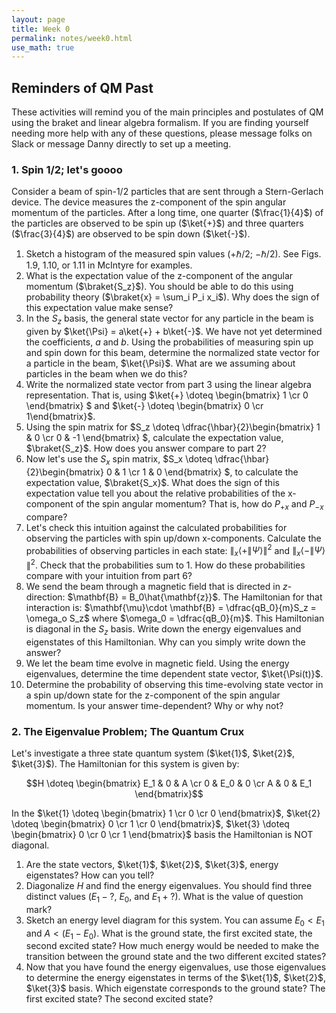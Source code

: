 ```yaml
---
layout: page
title: Week 0
permalink: notes/week0.html
use_math: true
---
```



## Reminders of QM Past

These activities will remind you of the main principles and postulates of QM using the braket and linear algebra formalism. If you are finding yourself needing more help with any of these questions, please message folks on Slack or message Danny directly to set up a meeting.


### 1. Spin 1/2; let's goooo

Consider a beam of spin-1/2 particles that are sent through a Stern-Gerlach device. The device measures the z-component of the spin angular momentum of the particles. After a long time, one quarter ($\frac{1}{4}$) of the particles are observed to be spin up ($\ket{+}$) and three quarters ($\frac{3}{4}$) are observed to be spin down ($\ket{-}$).

1. Sketch a histogram of the measured spin values ($+\hbar/2$; $-\hbar/2$). See Figs. 1.9, 1.10, or 1.11 in McIntyre for examples.
2. What is the expectation value of the z-component of the angular momentum ($\braket{S_z}$). You should be able to do this using probability theory ($\braket{x} = \sum_i P_i x_i$). Why does the sign of this expectation value make sense?
3. In the $S_z$ basis, the general state vector for any particle in the beam is given by $\ket{\Psi} = a\ket{+} + b\ket{-}$. We have not yet determined the coefficients, $a$ and $b$. Using the probabilities of measuring spin up and spin down for this beam, determine the normalized state vector for a particle in the beam, $\ket{\Psi}$. What are we assuming about particles in the beam when we do this?
4. Write the normalized state vector from part 3 using the linear algebra representation. That is, using $\ket{+} \doteq \begin{bmatrix} 1 \cr 0 \end{bmatrix} $ and $\ket{-} \doteq \begin{bmatrix} 0 \cr 1\end{bmatrix}$.
5. Using the spin matrix for $S_z \doteq \dfrac{\hbar}{2}\begin{bmatrix} 1 & 0 \cr 0 & -1 \end{bmatrix} $, calculate the expectation value, $\braket{S_z}$. How does you answer compare to part 2?
6. Now let's use the $S_x$ spin matrix, $S_x \doteq \dfrac{\hbar}{2}\begin{bmatrix} 0 & 1 \cr 1 & 0 \end{bmatrix} $, to calculate the expectation value, $\braket{S_x}$. What does the sign of this expectation value tell you about the relative probabilities of the x-component of the spin angular momentum? That is, how do $P_{+x}$ and $P_{-x}$ compare?
7. Let's check this intuition against the calculated probabilities for observing the particles with spin up/down x-components. Calculate the probabilities of observing particles in each state: $\|_x\langle + \| \Psi \rangle\|^2$ and $\|_x\langle - \| \Psi \rangle\|^2$. Check that the probabilities sum to 1. How do these probabilities compare with your intuition from part 6?
8. We send the beam through a magnetic field that is directed in $z$-direction: $\mathbf{B} = B_0\hat{\mathbf{z}}$. The Hamiltonian for that interaction is: $\mathbf{\mu}\cdot \mathbf{B} = \dfrac{qB_0}{m}S_z = \omega_o S_z$ where $\omega_0 = \dfrac{qB_0}{m}$. This Hamiltonian is diagonal in the $S_z$ basis. Write down the energy eigenvalues and eigenstates of this Hamiltonian. Why can you simply write down the answer?
9. We let the beam time evolve in magnetic field. Using the energy eigenvalues, determine the time dependent state vector, $\ket{\Psi(t)}$.
10. Determine the probability of observing this time-evolving state vector in a spin up/down state for the z-component of the spin angular momentum. Is your answer time-dependent? Why or why not?

### 2. The Eigenvalue Problem; The Quantum Crux

Let's investigate a three state quantum system ($\ket{1}$, $\ket{2}$, $\ket{3}$). The Hamiltonian for this system is given by:

$$H \doteq \begin{bmatrix} E_1 & 0 & A \cr 0 & E_0 & 0 \cr A & 0 & E_1 \end{bmatrix}$$

In the $\ket{1} \doteq \begin{bmatrix} 1 \cr 0 \cr 0 \end{bmatrix}$, $\ket{2} \doteq \begin{bmatrix} 0 \cr 1 \cr 0 \end{bmatrix}$, $\ket{3} \doteq \begin{bmatrix} 0 \cr 0 \cr 1 \end{bmatrix}$ basis the Hamiltonian is NOT diagonal.

1. Are the state vectors, $\ket{1}$, $\ket{2}$, $\ket{3}$, energy eigenstates? How can you tell?
2. Diagonalize $H$ and find the energy eigenvalues. You should find three distinct values ($E_1 - ?$, $E_0$, and $E_1 + ?$). What is the value of question mark?
3. Sketch an energy level diagram for this system. You can assume $E_0 < E_1$ and $A < (E_1-E_0)$. What is the ground state, the first excited state, the second excited state? How much energy would be needed to make the transition between the ground state and the two different excited states?
4. Now that you have found the energy eigenvalues, use those eigenvalues to determine the energy eigenstates in terms of the $\ket{1}$, $\ket{2}$, $\ket{3}$ basis. Which eigenstate corresponds to the ground state? The first excited state? The second excited state?
